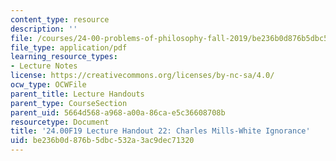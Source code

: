 ```yaml
---
content_type: resource
description: ''
file: /courses/24-00-problems-of-philosophy-fall-2019/be236b0d876b5dbc532a3ac9dec71320_MIT24_00F19_lecturehandout22.pdf
file_type: application/pdf
learning_resource_types:
- Lecture Notes
license: https://creativecommons.org/licenses/by-nc-sa/4.0/
ocw_type: OCWFile
parent_title: Lecture Handouts
parent_type: CourseSection
parent_uid: 5664d568-a968-a00a-86ca-e5c36608708b
resourcetype: Document
title: '24.00F19 Lecture Handout 22: Charles Mills-White Ignorance'
uid: be236b0d-876b-5dbc-532a-3ac9dec71320
---
```

